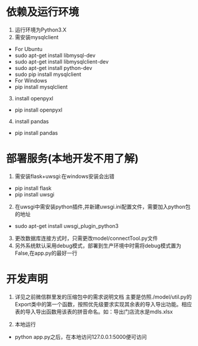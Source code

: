 # 依赖及运行环境
1. 运行环境为Python3.X
2. 需安装mysqlclient
  - For Ubuntu
  - sudo apt-get install libmysql-dev
  - sudo apt-get install libmysqlclient-dev
  - sudo apt-get install python-dev
  - sudo pip install mysqlclient
  - For Windows
  - pip install mysqlclient 
3. install openpyxl
  - pip install openpyxl
4. install pandas
  - pip install pandas

# 部署服务(本地开发不用了解)
1. 需安装flask+uwsgi:在windows安装会出错
  - pip install flask
  - pip install uwsgi
 
2. 在uwsgi中需安装python插件,并新建uwsgi.ini配置文件，需要加入python包的地址
  - sudo apt-get install uwsgi_plugin_python3 
3. 更改数据库连接方式时，只需更改model/connectTool.py文件
4. 另外系统默认采用debug模式，部署到生产环境中时需将debug模式置为False,在app.py的最好一行

# 开发声明
1. 详见之前微信群里发的压缩包中的需求说明文档
主要是仿照./model/util.py的Export类中的第一个函数，按照优先级要求实现其余表的导入导出功能。相应表的导入导出函数用该表的拼音命名。如：导出门店流水是mdls.xlsx

2. 本地运行 
  - python app.py之后，在本地访问127.0.0.1:5000便可访问